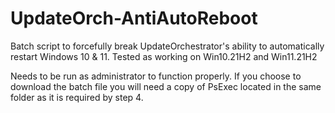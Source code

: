# UpdateOrch-AntiAutoReboot
Batch script to forcefully break UpdateOrchestrator's ability to automatically restart Windows 10 & 11. 
Tested as working on Win10.21H2 and Win11.21H2

Needs to be run as administrator to function properly. 
If you choose to download the batch file you will need a copy of PsExec located in the same folder as it is required by step 4.
